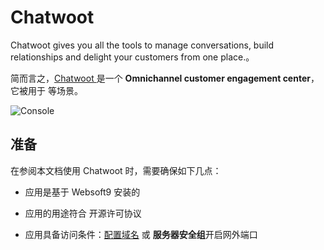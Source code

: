 # Chatwoot 

Chatwoot gives you all the tools to manage conversations, build relationships and delight your customers from one place.。  

简而言之，[Chatwoot ](https://www.chatwoot.com/) 是一个 **Omnichannel customer engagement center**，它被用于   等场景。   


![Console](https://libs.websoft9.com/Websoft9/DocsPicture/zh/chatwoot/chatwoot-gui-websoft9.webp)


## 准备

在参阅本文档使用 Chatwoot  时，需要确保如下几点：

- 应用是基于 Websoft9 安装的

- 应用的用途符合 [](https://some_license_url) 开源许可协议

- 应用具备访问条件：[配置域名](./guide/appsetdomain) 或 **服务器安全组**开启网外端口